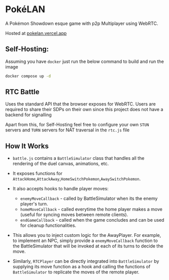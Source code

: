 # PokéLAN
A Pokémon Showdown esque game with p2p Multiplayer using WebRTC.

Hosted at [pokelan.vercel.app](https://pokelan.vercel.app)



## Self-Hosting:

Assuming you have `docker` just run the below command to build and run the image 

```bash
docker compose up -d
```

## RTC Battle

Uses the standard API that the browser exposes for WebRTC.
Users are required to share their SDPs on their own since this project does not have a backend for signalling

Apart from this, for Self-Hosting feel free to configure your own `STUN` servers and `TURN` servers for NAT traversal in the `rtc.js` file

## How It Works

- `battle.js` contains a `BattleSimulator` class that handles all the rendering of the duel canvas, animations, etc. 

- It exposes functions for `AttackHome`,`AttackAway`,`HomeSwitchPokemon`,`AwaySwitchPokemon`. 
- It also accepts hooks to handle player moves:
    - `enemyMoveCallback` - called by BattleSimulator when its the enemy player's turn.
    - `homeMoveCallback` - called everytime the home player makes a move (useful for syncing moves between remote clients).
    - `endGameCallback` - called when the game concludes and can be used for cleanup functionalities.

- This allows you to inject custom logic for the AwayPlayer. For example, to implement an NPC, simply provide a `enemyMoveCallback` function to the BattleSimulator that will be invoked at each of its turns to decide the move. 
- Similarly, `RTCPlayer` can be directly integrated into `BattleSimulator` by supplying its move function as a hook and calling the functions of `BattleSimulator` to replicate the moves of the remote player.


